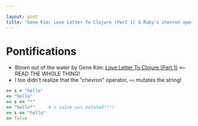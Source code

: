 ```yaml
---

layout: post
title: "Gene Kim: Love Letter To Clojure (Part 1) & Ruby's chevron operator, '<<' mutates"
---
```


# Pontifications

* Blown out of the water by Gene Kim: [Love Letter To Clojure (Part 1)](https://itrevolution.com/love-letter-to-clojure-part-1/) <-- READ THE WHOLE THING!
* I too didn't realize that the "chevron" operator, `<<` mutates the string!

```ruby
>> s = "hello" 
=> "hello" 
>> s << "*" 
=> "hello*" 	# s value was mutated!!!!
>> s == "hello" 
=> false
```